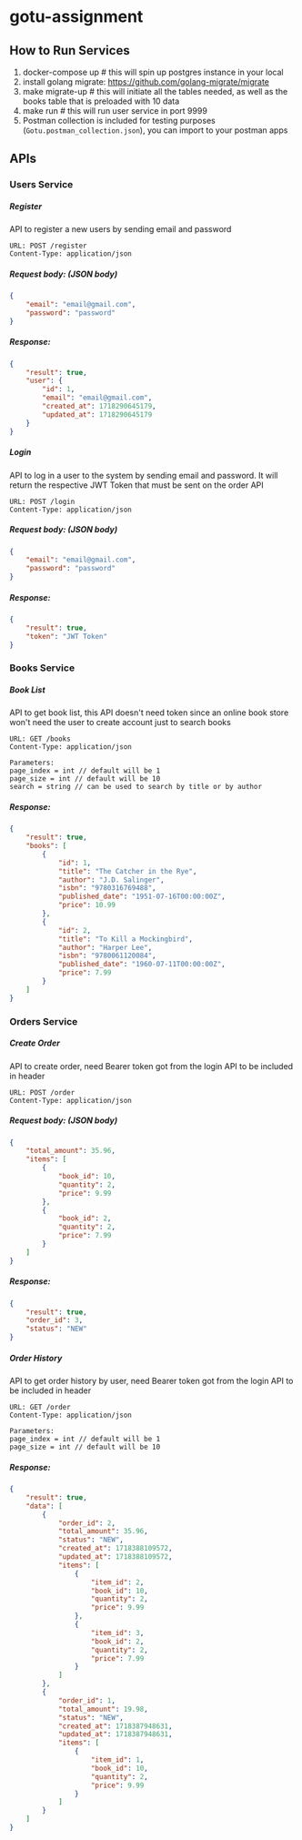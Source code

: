 # gotu-assignment

## How to Run Services
1. docker-compose up # this will spin up postgres instance in your local
2. install golang migrate: https://github.com/golang-migrate/migrate
3. make migrate-up # this will initiate all the tables needed, as well as the books table that is preloaded with 10 data
4. make run # this will run user service in port 9999
5. Postman collection is included for testing purposes (`Gotu.postman_collection.json`), you can import to your postman apps

## APIs
### Users Service
##### Register
API to register a new users by sending email and password

```
URL: POST /register
Content-Type: application/json
```
##### Request body: (JSON body)
```json
{
    "email": "email@gmail.com",
    "password": "password"
}
```
##### Response:
```json
{
    "result": true,
    "user": {
        "id": 1,
        "email": "email@gmail.com",
        "created_at": 1718290645179,
        "updated_at": 1718290645179
    }
}
```

##### Login
API to log in a user to the system by sending email and password. It will return the respective JWT Token that must be sent on the order API

```
URL: POST /login
Content-Type: application/json
```
##### Request body: (JSON body)
```json
{
    "email": "email@gmail.com",
    "password": "password"
}
```
##### Response:
```json
{
    "result": true,
    "token": "JWT Token"
}
```

### Books Service
##### Book List
API to get book list, this API doesn't need token since an online book store won't need the user to create account just to search books

```
URL: GET /books
Content-Type: application/json
```
```
Parameters:
page_index = int // default will be 1
page_size = int // default will be 10
search = string // can be used to search by title or by author
```
##### Response:
```json
{
    "result": true,
    "books": [
        {
            "id": 1,
            "title": "The Catcher in the Rye",
            "author": "J.D. Salinger",
            "isbn": "9780316769488",
            "published_date": "1951-07-16T00:00:00Z",
            "price": 10.99
        },
        {
            "id": 2,
            "title": "To Kill a Mockingbird",
            "author": "Harper Lee",
            "isbn": "9780061120084",
            "published_date": "1960-07-11T00:00:00Z",
            "price": 7.99
        }
    ]
}
```


### Orders Service
##### Create Order
API to create order, need Bearer token got from the login API to be included in header

```
URL: POST /order
Content-Type: application/json
```
##### Request body: (JSON body)
```json
{
    "total_amount": 35.96,
    "items": [
        {
            "book_id": 10,
            "quantity": 2,
            "price": 9.99
        },
        {
            "book_id": 2,
            "quantity": 2,
            "price": 7.99
        }
    ]
}
```
##### Response:
```json
{
    "result": true,
    "order_id": 3,
    "status": "NEW"
}
```

##### Order History
API to get order history by user, need Bearer token got from the login API to be included in header

```
URL: GET /order
Content-Type: application/json
```
```
Parameters:
page_index = int // default will be 1
page_size = int // default will be 10
```
##### Response:
```json
{
    "result": true,
    "data": [
        {
            "order_id": 2,
            "total_amount": 35.96,
            "status": "NEW",
            "created_at": 1718388109572,
            "updated_at": 1718388109572,
            "items": [
                {
                    "item_id": 2,
                    "book_id": 10,
                    "quantity": 2,
                    "price": 9.99
                },
                {
                    "item_id": 3,
                    "book_id": 2,
                    "quantity": 2,
                    "price": 7.99
                }
            ]
        },
        {
            "order_id": 1,
            "total_amount": 19.98,
            "status": "NEW",
            "created_at": 1718387948631,
            "updated_at": 1718387948631,
            "items": [
                {
                    "item_id": 1,
                    "book_id": 10,
                    "quantity": 2,
                    "price": 9.99
                }
            ]
        }
    ]
}
```